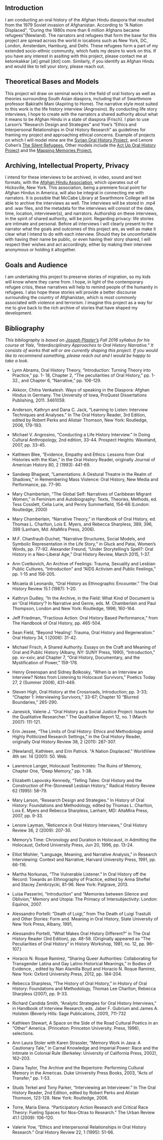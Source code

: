 ## Introduction

I am conducting an oral history of the Afghan Hindu diaspora that resulted from the 1979 Soviet invasion of Afghanistan.  According to “A Nation Displaced”, “During the 1980s more than 6 million Afghans became refugees"(Newland). The narrators and refugees that form the base for this project are spread across the world in locations such as New York, DC, London, Amsterdam, Hamburg, and Delhi.  These refugees form a part of my extended socio-ethnic community, which fuels my desire to work on this.  If you have any interest in assiting with this project, please contact me at ketonkakkar [at] gmail [dot] com.  Similarly, if you identify as Afghan Hindu and would like to tell your story, please reach out.

## Theoretical Bases and Models

This project wil draw on seminal works in the field of oral history as well as theories surrounding South Asian diaspora, including that of Swarthmore professor Bakirathi Mani (Aspiring to Home).  The narrative style most suited to this work is the life history interview (Angrosino).  By conducting life story interviews, I hope to create with the narrators a shared authority about what it means to be Afghan Hindu in a state of diaspora (Frisch).  I plan to use Larson’s “Research Design and Strategies” and Yow’s “Ethics and Interpersonal Relationships in Oral History Research” as guidelines for framing my project and approaching ethical concerns.  Example of projects on which I will model mine are the [Syrian Oral History Project,](https://www.sitesofconscience.org/2015/06/syrian-oral-history-project/) and Lenore Cohen’s [The Silent Refugees.](https://www.lenorecohen.com/the-silent-refugees-1)  Other models include the [Act Up Oral History Project](https://www.actuporalhistory.org/) and the [Mapping Memories Project.](https://www.mappingmemories.ca/)

## Archiving,  Intellectual Property, Privacy

 I intend for these interviews to be archived, in video, sound and text formats, with the [Afghan Hindu Association,](https://www.asamai.com/) which operates out of Hicksville, New York.  This association, being a premiere focal point for Afghan Hindus in America, will also be integral in connecting me with narrators.  It is possible that McCabe Library at Swarthmore College will be able to archive the interviews as well.  The interviews will be stored in .mp4 and .wav files, and the metadata for the interviews will consist of the date, time, location, interviewer(s), and narrators.  Authorship on these interviews, in the spirit of shared authority, will be joint.  Regarding privacy: life stories are intimate and personal.  Before all interviews I will clearly present to the narrator what the goals and outcomes of this project are, as well as make it clear what I intend to do with each interview.  Should they be uncomfortable with having their name be public, or even having their story shared, I will respect their wishes and act accordingly, either by making their interview anonymous or holding it altogether. 


## Goals and Audience

I am undertaking this project to preserve stories of migration, so my kids will know where they came from.  I hope, in light of the contemporary refugee crisis, these narratives will help to remind people of the humanity in refugees.  I also hope these stories will provide a better discourse surrounding the country of Afghanistan, which is most commonly associated with violence and terrorism.  I imagine this project as a way for me to give back to the rich archive of stories that have shaped my development.


## Bibliography

*This bibliography is based on [Joseph Plaster’s](https://campuspress.yale.edu/jplaster/) Fall 2016 syllabus for his course at Yale, "Interdisciplinary Approaches to Oral History Narrative." It consists of works that will or are currently shaping this project. If you would like to recommend something, please reach out and I would be happy to take a look.*

- Lynn Abrams, Oral History Theory, “Introduction: Turning Theory into Practice,” pp. 1- 18, Chapter 2, “The peculiarities of Oral History,” pp. 1-32., and Chapter 6, “Narrative,” pp. 106-129.

- Akkoor, Chitra Venkatesh. Ways of speaking in the Diaspora: Afghan Hindus in Germany. The University of Iowa, ProQuest Dissertations Publishing, 2011. 3461059.

- Anderson, Kathryn and Dana C. Jack, “Learning to Listen: Interview Techniques and Analyses.” In The Oral History Reader, 3rd Edition, edited by Robert Perks and Alistair Thomson, New York: Routledge, 2006, 179-193.

- Michael V. Angrosino, “Conducting a Life History Interview.” In Doing Cultural Anthropology, 2nd edition, 33-44. Prospect Heights: Waveland, 2007, pp. 33-45.

- Kathleen Blee, “Evidence, Empathy and Ethics: Lessons from Oral Histories with the Klan,” in the Oral History Reader, originally Journal of American History 80, 2 (1993): 441-69.

- Sandeep Bhagwat, “Lamentations: A Gestural Theatre in the Realm of Shadows,” in Remembering Mass Violence: Oral History, New Media and Performance, pp. 77-90. 
	
- Mary Chamberlain, “The Global Self: Narratives of Caribbean Migrant Women,” in Feminism and Autobiography: Texts, Theories, Methods, ed. Tess Cosslett, Celia Lurie, and Penny Summerfield, 154–66 (London: Routledge, 2000)

- Mary Chamberlain, “Narrative Theory,” in Handbook of Oral History, ed. Thomas L. Charlton, Lois E. Myers, and Rebecca Sharpless, 389, 396, 399 (Lanham, Md: AltaMira Press, 2006). 

- M.F. Chanfrault-Duchet, “Narrative Structures, Social Models, and Symbolic
Representation in the Life Story,” in Gluck and Patai, Women’s Words, pp. 77–92.
Alexander Freund, “Under Storytelling’s Spell?: Oral History in a Neo-Liberal Age,” Oral History Review, March 2015, 1-37.

- Ann Cvetkovich, An Archive of Feelings: Trauma, Sexuality and Lesbian Public Cultures, “Introduction” and “AIDS Activism and Public Feelings,” pp. 1-15 and 156-205.

- Micaela di Leonardo, “Oral History as Ethnographic Encounter.” The Oral History Review 15.1 (1987): 1–20.	

- Kathryn Dudley, “In the Archive, in the Field: What Kind of Document is an ‘Oral History’? In Narrative and Genre, eds. M. Chamberlain and Paul Thompson, London and New York: Routledge, 1996; 160-164.

- Jeff Friedman, “Fractious Action: Oral History Based Performance,” from The Handbook of Oral History, pp. 465-504.

- Sean Field, “Beyond ‘Healing’: Trauma, Oral History and Regeneration.” Oral History 34, 1 (2006): 31-42.

- Michael Frisch, A Shared Authority. Essays on the Craft and Meaning of Oral and Public History (Albany, NY: SUNY Press, 1990), “Introduction,” pp. xv-xxiv; and Chapter 7, “Oral History, Documentary, and the Mystification of Power,” 159-178.

- Henry Greenspan and Sidney Bolkosky, “When is an Interview an Interview? Notes from Listening to Holocaust Survivors,” Poetics Today 27, 2 (Summer 2006), 431-449.

- Steven High, Oral History at the Crossroads, Introduction; pp. 3-33; “Chapter 1: Interviewing Survivors,” 33-67; Chapter 10 “Blurred Boundaries,” 265-290.

- Janesick, Valerie J. “Oral History as a Social Justice Project: Issues for the Qualitative Researcher.” The Qualitative Report 12, no. 1 (March 2007): 111-121.
					
- Erin Jessee, “The Limits of Oral History: Ethics and Methodology amid Highly Politicized Research Settings,” in the Oral History Reader, originally Oral History Review 38, 2 (2011): 287-307.

- [Newland], Kathleen, and Erin Patrick. "A Nation Displaced." WorldView 4th ser. 14 (2001): 50. Web.				
- Lawrence Langer, Holocaust Testimonies: The Ruins of Memory, Chapter One, “Deep Memory,” pp. 1-38.

- Elizabeth Lapovsky Kennedy, “Telling Tales: Oral History and the Construction of Pre-Stonewall Lesbian History,” Radical History Review 62 (1995): 58–79. 

- Mary Larson, “Research Design and Strategies.” In History of Oral History: Foundations and Methodology, edited by Thomas L. Charlton, Lois E. Myers and Rebecca Sharpless, Lanham, MD: AltaMira Press, 2007, pp. 9-33.

- Lenore Layman, “Reticence in Oral History Interviews,” Oral History Review 36, 2 (2009): 207-30.			
			
- Memory’s Time: Chronology and Duration in Holocaust, in Admitting the Holocaust, Oxford University Press, Jun 20, 1996, pp. 13-24. 

- Elliot Mishler, “Language, Meaning, and Narrative Analysis,” in Research Interviewing: Context and Narrative, Harvard University Press, 1991, pp. 66-116.

- Martha Norkunas, “The Vulnerable Listener.” In Oral History off the Record: Towards an Ethnography of Practice, edited by Anna Sheftel and Stacey Zembrzycki, 81-96. New York: Palgrave, 2013. 

- Luisa Passerini, “Introduction” and “Memories between Silence and Oblivion,” Memory and Utopia: The Primacy of Intersubjectivity: London: Equinox, 2007.

- Alessandro Portelli: “Death of Luigi,” from The Death of Luigi Trastulli and Other Stories: Form and. Meaning in Oral History, State University of New York Press, Albany, 1991,

- Alessandro Portelli, “What Makes Oral History Different?” in The Oral History Reader (3rd Edition), pp. 48-58. (Originally appeared as “The Peculiarities of Oral History” in History Workshop, 1981, no. 12, pp. 96–107.)

- Horacio N. Roque Ramirez, “Sharing Queer Authorities: Collaborating for Transgender Latina and Gay Latino Historical Meanings,” in Bodies of Evidence, , edited by Nan Alamilla Boyd and Horacio N. Roque Ramirez, New York: Oxford University Press, 2012, pp. 184-204.
					
- Rebecca Sharpless, “The History of Oral History,” in History of Oral History: Foundations and Methodology, Thomas Lee Charlton, Rebecca Sharpless (2007), pp. 9-33.

- Richard Candida Smith, “Analytic Strategies for Oral History Interviews,” in Handbook of Interview Research, eds. Jaber F. Gubrium and James A. Holstein (Beverly Hills: Sage Publications, 2001), 711-732 

- Kathleen Stewart, A Space on the Side of the Road Cultural Poetics in an “Other” America. (Princeton: Princeton University. Press, 1996), selections.

- Ann Laura Stoler with Karen Strassler, “Memory Work in Java: A Cautionary Tale,” in Carnal Knowledge and Imperial Power: Race and the Intimate in Colonial Rule (Berkeley: University of California Press, 2002), 162–203.

- Diana Taylor, The Archive and the Repertoire: Performing Cultural Memory in the Americas. Duke University Press Books, 2003, “Acts of Transfer,” pp. 1-53.  
					
- Studs Terkel and Tony Parker, “Interviewing an Interviewer.” In The Oral History Reader, 2nd Edition, edited by Robert Perks and Alistair Thomson, 123-128. New York: Routledge, 2006. 

- Torre, María Elena. “Participatory Action Research and Critical Race Theory: Fueling Spaces for Nos-Otras to Research.” The Urban Review 41.1 (2009): 106–120.		 
							
- Valerie Yow, “Ethics and Interpersonal Relationships in Oral History Research.” Oral History Review 22, 1 (1995): 51-66.  

